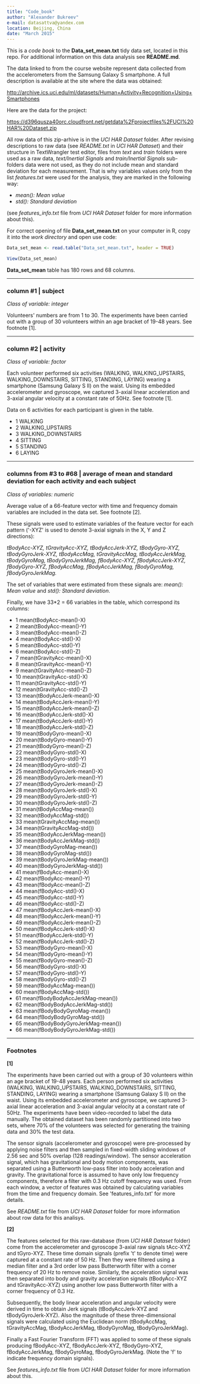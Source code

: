 ```yaml
---
title: "Code_book"
author: "Alexander Bukreev"
e-mail: datasattva@yandex.com
location: Beijing, China
date: "March 2015"
---
```


This is a *code book* to the **Data_set_mean.txt** tidy data set, located in this repo. For additional information on this data analysis see **README.md**.

The data linked to from the course website represent data collected from the accelerometers from the Samsung Galaxy S smartphone. A full description is available at the site where the data was obtained: 

http://archive.ics.uci.edu/ml/datasets/Human+Activity+Recognition+Using+Smartphones 

Here are the data for the project: 

https://d396qusza40orc.cloudfront.net/getdata%2Fprojectfiles%2FUCI%20HAR%20Dataset.zip

All row data of this zip-arhive is in the *UCI HAR Dataset* folder. After revising descriptions to raw data (see *README.txt* in *UCI HAR Dataset*) and their structure in TextWrangler test editor, files from *text* and *train* folders were used as a raw data, *text/Inertial Signals* and *train/Inertial Signals* sub-folders data were not used, as they do not include mean and standard deviation for each measurement.  That is why variables values only from the list *features.txt* were used for the analysis, they are marked in the following way:

- *mean(): Mean value*
- *std(): Standard deviation*

(see *features_info.txt* file from *UCI HAR Dataset* folder for more information about this).

For correct opening of file **Data_set_mean.txt** on your computer in R, copy it into the *work directory* and open use code:


```r
Data_set_mean <- read.table("Data_set_mean.txt", header = TRUE)

View(Data_set_mean)
```

**Data_set_mean** table has 180 rows and 68 columns.

---

### column #1 | subject

*Class of variable: integer*

Volunteers' numbers are from 1 to 30. The experiments have been carried out with a group of 30 volunteers within an age bracket of 19-48 years. See footnote [1].

---

### column #2 | activity

*Class of variable: factor*

Each volunteer performed six activities (WALKING, WALKING_UPSTAIRS, WALKING_DOWNSTAIRS, SITTING, STANDING, LAYING) wearing a smartphone (Samsung Galaxy S II) on the waist. Using its embedded accelerometer and gyroscope, we captured 3-axial linear acceleration and 3-axial angular velocity at a constant rate of 50Hz. See footnote [1].

Data on 6 activities for each participant is given in the table.

- 1 WALKING            
- 2 WALKING_UPSTAIRS  
- 3 WALKING_DOWNSTAIRS 
- 4 SITTING           
- 5 STANDING           
- 6 LAYING  

---

### columns from #3 to #68 | average of mean and standard deviation for each activity and each subject

*Class of variables: numeric*

Average value of a 66-feature vector with time and frequency domain variables are included in the data set. See footnote [2]. 

These signals were used to estimate variables of the feature vector for each pattern ('-XYZ' is used to denote 3-axial signals in the X, Y and Z directions): 

*tBodyAcc-XYZ, 
tGravityAcc-XYZ, 
tBodyAccJerk-XYZ, 
tBodyGyro-XYZ, 
tBodyGyroJerk-XYZ, 
tBodyAccMag, 
tGravityAccMag, 
tBodyAccJerkMag, 
tBodyGyroMag, 
tBodyGyroJerkMag, 
fBodyAcc-XYZ, 
fBodyAccJerk-XYZ, 
fBodyGyro-XYZ, 
fBodyAccMag, 
fBodyAccJerkMag, 
fBodyGyroMag, 
fBodyGyroJerkMag.*

The set of variables that were estimated from these signals are: *mean(): Mean value* and *std(): Standard deviation*.

Finally, we have 33*2 = 66 variables in the table, which correspond its columns:

- 1 mean(tBodyAcc-mean()-X)          
- 2 mean(tBodyAcc-mean()-Y)          
- 3 mean(tBodyAcc-mean()-Z)          
- 4 mean(tBodyAcc-std()-X)           
- 5 mean(tBodyAcc-std()-Y)           
- 6 mean(tBodyAcc-std()-Z)           
- 7 mean(tGravityAcc-mean()-X)       
- 8 mean(tGravityAcc-mean()-Y)       
- 9 mean(tGravityAcc-mean()-Z)       
- 10 mean(tGravityAcc-std()-X)        
- 11 mean(tGravityAcc-std()-Y)        
- 12 mean(tGravityAcc-std()-Z)        
- 13 mean(tBodyAccJerk-mean()-X)      
- 14 mean(tBodyAccJerk-mean()-Y)      
- 15 mean(tBodyAccJerk-mean()-Z)      
- 16 mean(tBodyAccJerk-std()-X)       
- 17 mean(tBodyAccJerk-std()-Y)       
- 18 mean(tBodyAccJerk-std()-Z)       
- 19 mean(tBodyGyro-mean()-X)         
- 20 mean(tBodyGyro-mean()-Y)         
- 21 mean(tBodyGyro-mean()-Z)         
- 22 mean(tBodyGyro-std()-X)          
- 23 mean(tBodyGyro-std()-Y)          
- 24 mean(tBodyGyro-std()-Z)          
- 25 mean(tBodyGyroJerk-mean()-X)     
- 26 mean(tBodyGyroJerk-mean()-Y)     
- 27 mean(tBodyGyroJerk-mean()-Z)     
- 28 mean(tBodyGyroJerk-std()-X)      
- 29 mean(tBodyGyroJerk-std()-Y)      
- 30 mean(tBodyGyroJerk-std()-Z)      
- 31 mean(tBodyAccMag-mean())         
- 32 mean(tBodyAccMag-std())          
- 33 mean(tGravityAccMag-mean())      
- 34 mean(tGravityAccMag-std())       
- 35 mean(tBodyAccJerkMag-mean())     
- 36 mean(tBodyAccJerkMag-std())      
- 37 mean(tBodyGyroMag-mean())        
- 38 mean(tBodyGyroMag-std())         
- 39 mean(tBodyGyroJerkMag-mean())    
- 40 mean(tBodyGyroJerkMag-std())     
- 41 mean(fBodyAcc-mean()-X)          
- 42 mean(fBodyAcc-mean()-Y)          
- 43 mean(fBodyAcc-mean()-Z)          
- 44 mean(fBodyAcc-std()-X)           
- 45 mean(fBodyAcc-std()-Y)           
- 46 mean(fBodyAcc-std()-Z)           
- 47 mean(fBodyAccJerk-mean()-X)      
- 48 mean(fBodyAccJerk-mean()-Y)      
- 49 mean(fBodyAccJerk-mean()-Z)      
- 50 mean(fBodyAccJerk-std()-X)       
- 51 mean(fBodyAccJerk-std()-Y)       
- 52 mean(fBodyAccJerk-std()-Z)       
- 53 mean(fBodyGyro-mean()-X)         
- 54 mean(fBodyGyro-mean()-Y)         
- 55 mean(fBodyGyro-mean()-Z)         
- 56 mean(fBodyGyro-std()-X)          
- 57 mean(fBodyGyro-std()-Y)          
- 58 mean(fBodyGyro-std()-Z)       
- 59 mean(fBodyAccMag-mean())     
- 60 mean(fBodyAccMag-std())
- 61 mean(fBodyBodyAccJerkMag-mean())
- 62 mean(fBodyBodyAccJerkMag-std()) 
- 63 mean(fBodyBodyGyroMag-mean())   
- 64 mean(fBodyBodyGyroMag-std())    
- 65 mean(fBodyBodyGyroJerkMag-mean())
- 66 mean(fBodyBodyGyroJerkMag-std())

---

### Footnotes

**[1]**

The experiments have been carried out with a group of 30 volunteers within an age bracket of 19-48 years. Each person performed six activities (WALKING, WALKING_UPSTAIRS, WALKING_DOWNSTAIRS, SITTING, STANDING, LAYING) wearing a smartphone (Samsung Galaxy S II) on the waist. Using its embedded accelerometer and gyroscope, we captured 3-axial linear acceleration and 3-axial angular velocity at a constant rate of 50Hz. The experiments have been video-recorded to label the data manually. The obtained dataset has been randomly partitioned into two sets, where 70% of the volunteers was selected for generating the training data and 30% the test data.

The sensor signals (accelerometer and gyroscope) were pre-processed by applying noise filters and then sampled in fixed-width sliding windows of 2.56 sec and 50% overlap (128 readings/window). The sensor acceleration signal, which has gravitational and body motion components, was separated using a Butterworth low-pass filter into body acceleration and gravity. The gravitational force is assumed to have only low frequency components, therefore a filter with 0.3 Hz cutoff frequency was used. From each window, a vector of features was obtained by calculating variables from the time and frequency domain. See 'features_info.txt' for more details. 

See *README.txt* file from *UCI HAR Dataset* folder for more information about row data for this analisys.

**[2]**

The features selected for this raw-database (from *UCI HAR Dataset* folder) come from the accelerometer and gyroscope 3-axial raw signals tAcc-XYZ and tGyro-XYZ. These time domain signals (prefix 't' to denote time) were captured at a constant rate of 50 Hz. Then they were filtered using a median filter and a 3rd order low pass Butterworth filter with a corner frequency of 20 Hz to remove noise. Similarly, the acceleration signal was then separated into body and gravity acceleration signals (tBodyAcc-XYZ and tGravityAcc-XYZ) using another low pass Butterworth filter with a corner frequency of 0.3 Hz. 

Subsequently, the body linear acceleration and angular velocity were derived in time to obtain Jerk signals (tBodyAccJerk-XYZ and tBodyGyroJerk-XYZ). Also the magnitude of these three-dimensional signals were calculated using the Euclidean norm (tBodyAccMag, tGravityAccMag, tBodyAccJerkMag, tBodyGyroMag, tBodyGyroJerkMag). 

Finally a Fast Fourier Transform (FFT) was applied to some of these signals producing fBodyAcc-XYZ, fBodyAccJerk-XYZ, fBodyGyro-XYZ, fBodyAccJerkMag, fBodyGyroMag, fBodyGyroJerkMag. (Note the 'f' to indicate frequency domain signals). 

See *features_info.txt* file from *UCI HAR Dataset* folder for more information about this.
